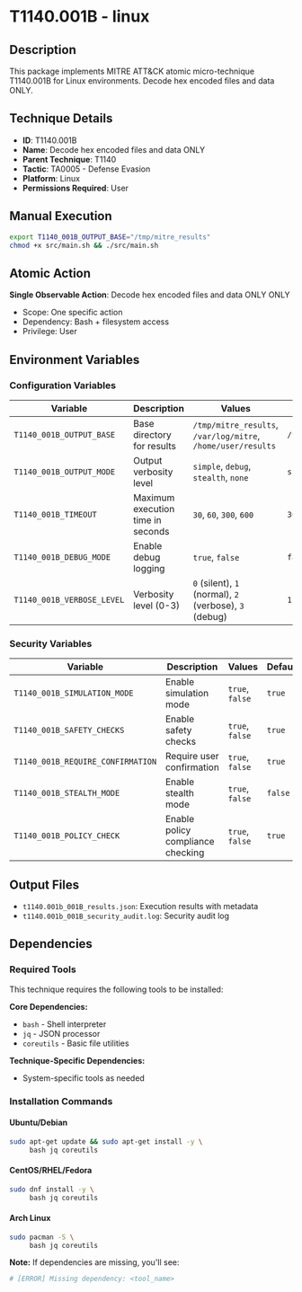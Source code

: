 # T1140.001B - linux

## Description
This package implements MITRE ATT&CK atomic micro-technique T1140.001B for Linux environments. Decode hex encoded files and data ONLY.

## Technique Details
- **ID**: T1140.001B
- **Name**: Decode hex encoded files and data ONLY
- **Parent Technique**: T1140
- **Tactic**: TA0005 - Defense Evasion
- **Platform**: Linux
- **Permissions Required**: User

## Manual Execution
```bash
export T1140_001B_OUTPUT_BASE="/tmp/mitre_results"
chmod +x src/main.sh && ./src/main.sh
```

## Atomic Action
**Single Observable Action**: Decode hex encoded files and data ONLY ONLY
- Scope: One specific action
- Dependency: Bash + filesystem access
- Privilege: User

## Environment Variables

### Configuration Variables
| Variable | Description | Values | Default | Required |
|----------|-------------|---------|---------|----------|
| `T1140_001B_OUTPUT_BASE` | Base directory for results | `/tmp/mitre_results`, `/var/log/mitre`, `/home/user/results` | `/tmp/mitre_results` | Yes |
| `T1140_001B_OUTPUT_MODE` | Output verbosity level | `simple`, `debug`, `stealth`, `none` | `simple` | No |
| `T1140_001B_TIMEOUT` | Maximum execution time in seconds | `30`, `60`, `300`, `600` | `300` | No |
| `T1140_001B_DEBUG_MODE` | Enable debug logging | `true`, `false` | `false` | No |
| `T1140_001B_VERBOSE_LEVEL` | Verbosity level (0-3) | `0` (silent), `1` (normal), `2` (verbose), `3` (debug) | `1` | No |

### Security Variables
| Variable | Description | Values | Default | Required |
|----------|-------------|---------|---------|----------|
| `T1140_001B_SIMULATION_MODE` | Enable simulation mode | `true`, `false` | `true` | No |
| `T1140_001B_SAFETY_CHECKS` | Enable safety checks | `true`, `false` | `true` | No |
| `T1140_001B_REQUIRE_CONFIRMATION` | Require user confirmation | `true`, `false` | `true` | No |
| `T1140_001B_STEALTH_MODE` | Enable stealth mode | `true`, `false` | `false` | No |
| `T1140_001B_POLICY_CHECK` | Enable policy compliance checking | `true`, `false` | `true` | No |

## Output Files
- `t1140.001b_001B_results.json`: Execution results with metadata
- `t1140.001b_001B_security_audit.log`: Security audit log

## Dependencies

### Required Tools
This technique requires the following tools to be installed:

**Core Dependencies:**
- `bash` - Shell interpreter
- `jq` - JSON processor
- `coreutils` - Basic file utilities

**Technique-Specific Dependencies:**
- System-specific tools as needed

### Installation Commands

#### Ubuntu/Debian
```bash
sudo apt-get update && sudo apt-get install -y \
     bash jq coreutils
```

#### CentOS/RHEL/Fedora
```bash
sudo dnf install -y \
     bash jq coreutils
```

#### Arch Linux
```bash
sudo pacman -S \
     bash jq coreutils
```

**Note:** If dependencies are missing, you'll see:
```bash
# [ERROR] Missing dependency: <tool_name>
```
